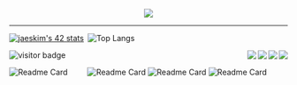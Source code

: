 <p align="center">
 <img src="https://readme-typing-svg.herokuapp.com?size=30&width=650&lines=Hello+I'm+Francois...;+I+am+a+student+at+school+42+Paris...;Nice+to+meet+you+!">
</p>

-----------


[![jaeskim's 42 stats](https://badge42.herokuapp.com/api/stats/frfrance)](https://github.com/JaeSeoKim/badge42)&ensp;![Top Langs](https://github-readme-stats.vercel.app/api/top-langs/?username=kazuumaVII&layout=compact&langs_count=8&count-private=true&hide=javascript,html,CSS,scss,php,twig,&theme=material-palenight)

<a>
  <img align="right" src="https://img.shields.io/badge/c-%2300599C.svg?style=for-the-badge&logo=c&logoColor=white" />
 <img align="right" src="https://img.shields.io/badge/c++-%2300599C.svg?style=for-the-badge&logo=c%2B%2B&logoColor=white" />
 <img align="right" src="https://img.shields.io/badge/html5-%23E34F26.svg?style=for-the-badge&logo=html5&logoColor=white" />
 <img align="right" src="https://img.shields.io/badge/css3-%231572B6.svg?style=for-the-badge&logo=css3&logoColor=white" />
</a>  

![visitor badge](https://visitor-badge.laobi.icu/badge?page_id=kazuumaVII)

![Readme Card](https://github-readme-stats.vercel.app/api/pin/?username=kazuumaVII&repo=minishell) &emsp;&emsp;
![Readme Card](https://github-readme-stats.vercel.app/api/pin/?username=kazuumaVII&repo=cub_3d)
![Readme Card](https://github-readme-stats.vercel.app/api/pin/?username=kazuumaVII&repo=ft_printf)
![Readme Card](https://github-readme-stats.vercel.app/api/pin/?username=kazuumaVII&repo=ft_service)


